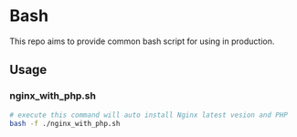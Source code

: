 # Bash
This repo aims to provide common bash script for using in production.  

## Usage
### nginx_with_php.sh
```bash
# execute this command will auto install Nginx latest vesion and PHP
bash -f ./nginx_with_php.sh
```
